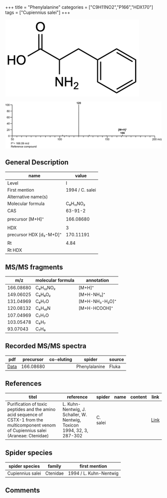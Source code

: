 +++
title = "Phenylalanine"
categories = ["C9H11NO2","P166","HDX170"]
tags = ["Cupiennius salei"]
+++

![](/img/Phenylalanine.png)

![](/img_MSMS/166_Phenylalanine.png)

## General Description

| name                    | value           |
|-------------------------|-----------------|
| Level                   | I               |
| First mention           | 1994 / C. salei |
| Alternative name(s)     |                 |
| Molecular formula       | C₉H₁₁NO₂        |
| CAS                     | 63-91-2         |
|                         |                 |
| precursor [M+H]⁺        | 166.08680       |
|                         |                 |
| HDX                     | 3               |
| precursor HDX [d₃-M+D]⁺ | 170.11191       |
|                         |                 |
| Rt                      | 4.84            |
| Rt HDX                  |                 |

## MS/MS fragments

| m/z       | molecular formula | annotation     |
|-----------|-------------------|----------------|
| 166.08680 | C₉H₁₂NO₂          | [M+H]⁺         |
| 149.06025 | C₉H₉O₂            | [M+H-NH₃]⁺     |
| 131.04969 | C₉H₇O             | [M+H-NH₃-H₂O]⁺ |
| 120.08132 | C₈H₁₀N            | [M+H-HCOOH]⁺   |
| 107.04969 | C₇H₇O             |                |
| 103.05478 | C₈H₇              |                |
| 93.07043  | C₇H₉              |                |

## Recorded MS/MS spectra

| pdf                                     | precursor | co-eluting | spider        | source |
|-----------------------------------------|-----------|------------|---------------|--------|
| [Data](/pdf/166_Phenylalanine_4-84.pdf) | 166.08680 |            | Phenylalanine | Fluka  |

## References

| titel                                                                                                                                      | reference                                                                        | spider        | name | content              | link                                                         |
|--------------------------------------------------------------------------------------------------------------------------------------------|----------------------------------------------------------------------------------|---------------|------|----------------------|--------------------------------------------------------------|
| Purification of toxic peptides and the amino acid sequence of CSTX-1 from the multicomponent venom of Cupiennius salei (Araneae: Ctenidae) | L. Kuhn-Nentwig, J. Schaller, W. Nentwig, Toxicon 1994, 32, 3, 287-302           | C. salei      |      |                      | [Link](https://doi.org/10.1016/0041-0101(94)90082-5)                 |

## Spider species

| spider species    | family    | first mention              |
|-------------------|-----------|----------------------------|
| Cupiennius salei  | Ctenidae  | 1994 / L. Kuhn-Nentwig     |

## Comments